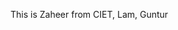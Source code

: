 This is Zaheer from CIET, Lam, Guntur

<!---
zaheer037/zaheer037 is a ✨ special ✨ repository because its `README.md` (this file) appears on your GitHub profile.
You can click the Preview link to take a look at your changes.
--->
